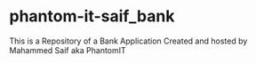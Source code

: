 # phantom-it-saif_bank
This is a Repository of a Bank Application Created and hosted by Mahammed Saif aka PhantomIT
